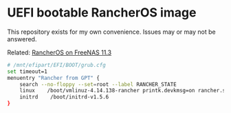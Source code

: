 # UEFI bootable RancherOS image

This repository exists for my own convenience. Issues may or may not be answered.

Related: [RancherOS on FreeNAS 11.3](https://blog.hugopoi.net/2020/03/01/install-rancheros-on-freenas-11-3/)

```sh
# /mnt/efipart/EFI/BOOT/grub.cfg
set timeout=1
menuentry "Rancher from GPT" {
    search --no-floppy --set=root --label RANCHER_STATE
    linux    /boot/vmlinuz-4.14.138-rancher printk.devkmsg=on rancher.state.dev=LABEL=RANCHER_STATE rancher.state.wait panic=10 console=tty0 console=ttyS0 rancher.autologin=ttyS0
    initrd    /boot/initrd-v1.5.6
}
```

